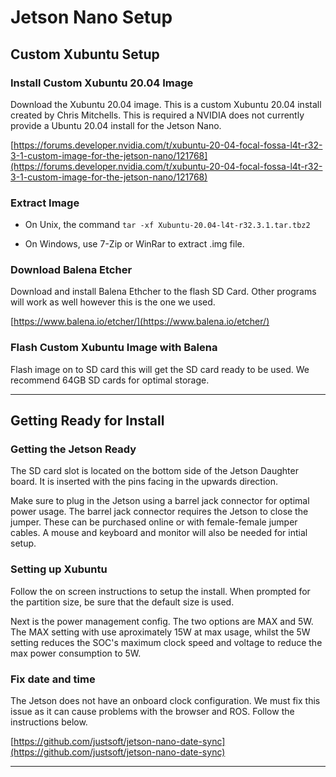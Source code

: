 # Jetson Nano Setup

## Custom Xubuntu Setup

### Install Custom Xubuntu 20.04 Image

Download the Xubuntu 20.04 image. This is a custom Xubuntu 20.04 install created by Chris Mitchells. This is required a NVIDIA does not currently provide a Ubuntu 20.04 install for the Jetson Nano.

[https://forums.developer.nvidia.com/t/xubuntu-20-04-focal-fossa-l4t-r32-3-1-custom-image-for-the-jetson-nano/121768](https://forums.developer.nvidia.com/t/xubuntu-20-04-focal-fossa-l4t-r32-3-1-custom-image-for-the-jetson-nano/121768)

### Extract Image

* On Unix, the command `tar -xf Xubuntu-20.04-l4t-r32.3.1.tar.tbz2`

* On Windows, use 7-Zip or WinRar to extract .img file.

### Download Balena Etcher

Download and install Balena Ethcher to the flash SD Card. Other programs will work as well however this is the one we used.

[https://www.balena.io/etcher/](https://www.balena.io/etcher/)

### Flash Custom Xubuntu Image with Balena

Flash image on to SD card this will get the SD card ready to be used. We recommend 64GB SD cards for optimal storage.

---
## Getting Ready for Install

### Getting the Jetson Ready

The SD card slot is located on the bottom side of the Jetson Daughter board. It is inserted with the pins facing in the upwards direction.

Make sure to plug in the Jetson using a barrel jack connector for optimal power usage. The barrel jack connector requires the Jetson to close the jumper. These can be purchased online or with female-female jumper cables. A mouse and keyboard and monitor will also be needed for intial setup.

### Setting up Xubuntu

Follow the on screen instructions to setup the install. When prompted for the partition size, be sure that the default size is used.

Next is the power management config. The two options are MAX and 5W. The MAX setting with use aproximately 15W at max usage, whilst the 5W setting reduces the SOC's maximum clock speed and voltage to reduce the max power consumption to 5W.

### Fix date and time

The Jetson does not have an onboard clock configuration. We must fix this issue as it can cause problems with the browser and ROS. Follow the instructions below.

[https://github.com/justsoft/jetson-nano-date-sync](https://github.com/justsoft/jetson-nano-date-sync)

---